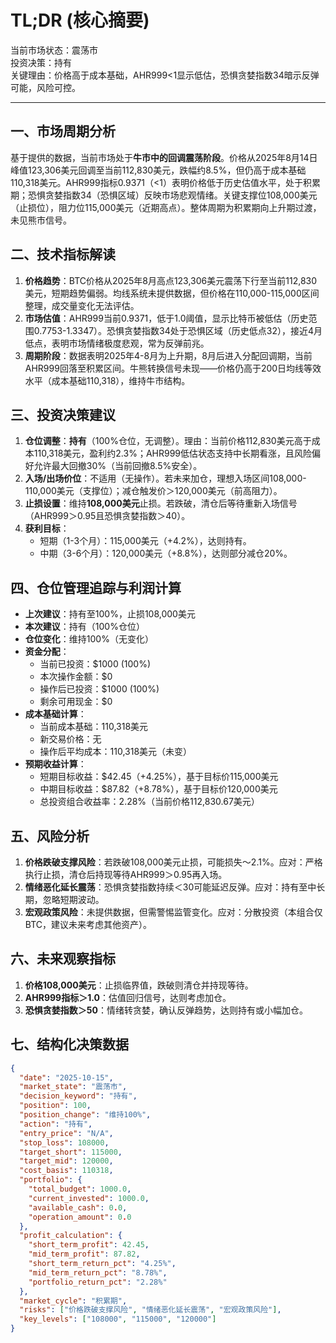 # TL;DR (核心摘要)
当前市场状态：震荡市  
投资决策：持有  
关键理由：价格高于成本基础，AHR999<1显示低估，恐惧贪婪指数34暗示反弹可能，风险可控。

---

## 一、市场周期分析
基于提供的数据，当前市场处于**牛市中的回调震荡阶段**。价格从2025年8月14日峰值123,306美元回调至当前112,830美元，跌幅约8.5%，但仍高于成本基础110,318美元。AHR999指标0.9371（<1）表明价格低于历史估值水平，处于积累期；恐惧贪婪指数34（恐惧区域）反映市场悲观情绪。关键支撑位108,000美元（止损位），阻力位115,000美元（近期高点）。整体周期为积累期向上升期过渡，未见熊市信号。

## 二、技术指标解读
1. **价格趋势**：BTC价格从2025年8月高点123,306美元震荡下行至当前112,830美元，短期趋势偏弱。均线系统未提供数据，但价格在110,000-115,000区间整理，成交量变化无法评估。
2. **市场估值**：AHR999当前0.9371，低于1.0阈值，显示比特币被低估（历史范围0.7753-1.3347）。恐惧贪婪指数34处于恐惧区域（历史低点32），接近4月低点，表明市场情绪极度悲观，常为反弹前兆。
3. **周期阶段**：数据表明2025年4-8月为上升期，8月后进入分配回调期，当前AHR999回落至积累区间。牛熊转换信号未现——价格仍高于200日均线等效水平（成本基础110,318），维持牛市结构。

## 三、投资决策建议
1. **仓位调整**：**持有**（100%仓位，无调整）。理由：当前价格112,830美元高于成本110,318美元，盈利约2.3%；AHR999低估状态支持中长期看涨，且风险偏好允许最大回撤30%（当前回撤8.5%安全）。
2. **入场/出场价位**：不适用（无操作）。若未来加仓，理想入场区间108,000-110,000美元（支撑位）；减仓触发价＞120,000美元（前高阻力）。
3. **止损设置**：维持**108,000美元**止损。若跌破，清仓后等待重新入场信号（AHR999＞0.95且恐惧贪婪指数＞40）。
4. **获利目标**：  
   - 短期（1-3个月）：115,000美元（+4.2%），达则持有。  
   - 中期（3-6个月）：120,000美元（+8.8%），达则部分减仓20%。

## 四、仓位管理追踪与利润计算
- **上次建议**：持有至100%，止损108,000美元  
- **本次建议**：持有（100%仓位）  
- **仓位变化**：维持100%（无变化）  
- **资金分配**：  
  - 当前已投资：$1000 (100%)  
  - 本次操作金额：$0  
  - 操作后已投资：$1000 (100%)  
  - 剩余可用现金：$0  
- **成本基础计算**：  
  - 当前成本基础：110,318美元  
  - 新交易价格：无  
  - 操作后平均成本：110,318美元（未变）  
- **预期收益计算**：  
  - 短期目标收益：$42.45（+4.25%），基于目标价115,000美元  
  - 中期目标收益：$87.82（+8.78%），基于目标价120,000美元  
  - 总投资组合收益率：2.28%（当前价格112,830.67美元）

## 五、风险分析
1. **价格跌破支撑风险**：若跌破108,000美元止损，可能损失～2.1%。应对：严格执行止损，清仓后持现等待AHR999＞0.95再入场。  
2. **情绪恶化延长震荡**：恐惧贪婪指数持续＜30可能延迟反弹。应对：持有至中长期，忽略短期波动。  
3. **宏观政策风险**：未提供数据，但需警惕监管变化。应对：分散投资（本组合仅BTC，建议未来考虑其他资产）。

## 六、未来观察指标
1. **价格108,000美元**：止损临界值，跌破则清仓并持现等待。  
2. **AHR999指标＞1.0**：估值回归信号，达则考虑加仓。  
3. **恐惧贪婪指数＞50**：情绪转贪婪，确认反弹趋势，达则持有或小幅加仓。

## 七、结构化决策数据
```json
{
  "date": "2025-10-15",
  "market_state": "震荡市",
  "decision_keyword": "持有",
  "position": 100,
  "position_change": "维持100%",
  "action": "持有",
  "entry_price": "N/A",
  "stop_loss": 108000,
  "target_short": 115000,
  "target_mid": 120000,
  "cost_basis": 110318,
  "portfolio": {
    "total_budget": 1000.0,
    "current_invested": 1000.0,
    "available_cash": 0.0,
    "operation_amount": 0.0
  },
  "profit_calculation": {
    "short_term_profit": 42.45,
    "mid_term_profit": 87.82,
    "short_term_return_pct": "4.25%",
    "mid_term_return_pct": "8.78%",
    "portfolio_return_pct": "2.28%"
  },
  "market_cycle": "积累期",
  "risks": ["价格跌破支撑风险", "情绪恶化延长震荡", "宏观政策风险"],
  "key_levels": ["108000", "115000", "120000"]
}
```